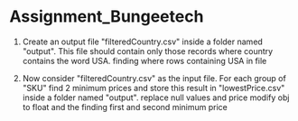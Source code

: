 # Assignment_Bungeetech

1. Create an output file "filteredCountry.csv" inside a folder named "output". This file should contain only those records where country contains the word USA.
finding where rows containing USA in file

2. Now consider "filteredCountry.csv" as the input file. For each group of "SKU" find 2 minimum prices and store this result in "lowestPrice.csv" inside a folder named "output".
replace null values and price modify obj to float and the finding first and second minimum price
